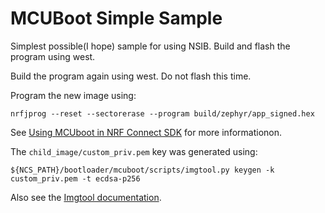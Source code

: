 # MCUBoot Simple Sample
Simplest possible(I hope) sample for using NSIB.
Build and flash the program using west.

Build the program again using west. Do not flash this time.

Program the new image using:
```
nrfjprog --reset --sectorerase --program build/zephyr/app_signed.hex
```

See [Using MCUboot in NRF Connect SDK](https://developer.nordicsemi.com/nRF_Connect_SDK/doc/1.9.1/mcuboot/readme-ncs.html) for more informationon.

The `child_image/custom_priv.pem` key was generated using:
```
${NCS_PATH}/bootloader/mcuboot/scripts/imgtool.py keygen -k custom_priv.pem -t ecdsa-p256
```
Also see the [Imgtool documentation](https://developer.nordicsemi.com/nRF_Connect_SDK/doc/1.9.1/mcuboot/imgtool.html).
